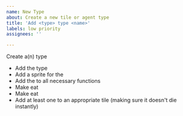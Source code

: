 ```yaml
---
name: New Type
about: Create a new tile or agent type
title: 'Add <type> type <name>'
labels: low priority
assignees: ''

---
```


Create a(n) <name> <type> type

* Add the <type> type
* Add a sprite for the <type>
* Add the <type> to all necessary functions
* Make <name> eat <prey>
* Make <predator> eat <name>
* Add at least one <name> to an appropriate tile (making sure it doesn't die instantly)
